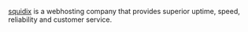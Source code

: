 [squidix](https://squidix.com/) is a webhosting company that provides superior uptime, speed, reliability and customer service.
